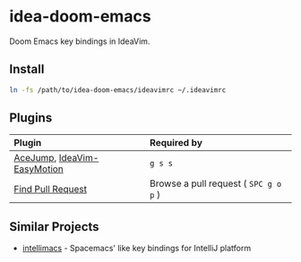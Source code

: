 # idea-doom-emacs

Doom Emacs key bindings in IdeaVim.

## Install

```sh
ln -fs /path/to/idea-doom-emacs/ideavimrc ~/.ideavimrc
```

## Plugins

| Plugin                                                                                                                                            | Required by                           |
|:--------------------------------------------------------------------------------------------------------------------------------------------------|:--------------------------------------|
| [AceJump](https://plugins.jetbrains.com/plugin/7086-acejump), [IdeaVim-EasyMotion](https://plugins.jetbrains.com/plugin/13360-ideavim-easymotion) | `g s s`                               |
| [Find Pull Request](https://plugins.jetbrains.com/plugin/8262-find-pull-request)                                                                  | Browse a pull request ( `SPC g o p` ) |

## Similar Projects

- [intellimacs](https://github.com/MarcoIeni/intellimacs) - Spacemacs' like key bindings for IntelliJ platform
